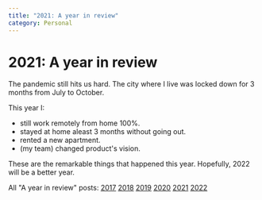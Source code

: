 ```yaml
---
title: "2021: A year in review"
category: Personal
---
```


# 2021: A year in review
 
The pandemic still hits us hard. The city where I live was locked down for 3 months from July to October.

This year I:

- still work remotely from home 100%.
- stayed at home aleast 3 months without going out.
- rented a new apartment.
- (my team) changed product's vision.

These are the remarkable things that happened this year. Hopefully, 2022 will be a better year.

All "A year in review" posts: [2017](/posts/2017-year-in-review.html) [2018](/posts/2018-year-in-review.html) [2019](/posts/2019-year-in-review.html) [2020](/posts/2020-year-in-review.html) [2021](/posts/2021-year-in-review.html) [2022](/posts/2022-year-in-review.html) 
